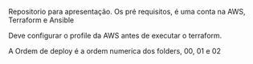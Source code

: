 Repositorio para apresentação. 
 Os pré requisitos, é uma conta na AWS, Terraform e Ansible
 
 Deve configurar o profile da AWS antes de executar o terraform.

A Ordem de deploy é a ordem numerica dos folders, 00, 01 e 02

